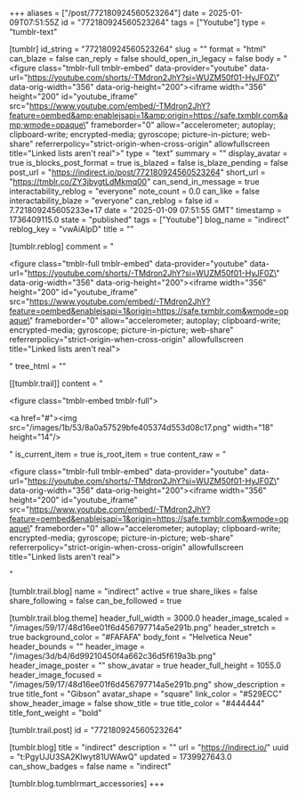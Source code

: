 +++
aliases = ["/post/772180924560523264"]
date = 2025-01-09T07:51:55Z
id = "772180924560523264"
tags = ["Youtube"]
type = "tumblr-text"

[tumblr]
id_string = "772180924560523264"
slug = ""
format = "html"
can_blaze = false
can_reply = false
should_open_in_legacy = false
body = "<figure class=\"tmblr-full tmblr-embed\" data-provider=\"youtube\" data-url=\"https://youtube.com/shorts/-TMdron2JhY?si=WUZM50f01-HyJF0Z\" data-orig-width=\"356\" data-orig-height=\"200\"><iframe width=\"356\" height=\"200\" id=\"youtube_iframe\" src=\"https://www.youtube.com/embed/-TMdron2JhY?feature=oembed&amp;enablejsapi=1&amp;origin=https://safe.txmblr.com&amp;wmode=opaque\" frameborder=\"0\" allow=\"accelerometer; autoplay; clipboard-write; encrypted-media; gyroscope; picture-in-picture; web-share\" referrerpolicy=\"strict-origin-when-cross-origin\" allowfullscreen title=\"Linked lists aren't real\"></iframe></figure>"
type = "text"
summary = ""
display_avatar = true
is_blocks_post_format = true
is_blazed = false
is_blaze_pending = false
post_url = "https://indirect.io/post/772180924560523264"
short_url = "https://tmblr.co/ZY3jbygtLdMkmq00"
can_send_in_message = true
interactability_reblog = "everyone"
note_count = 0.0
can_like = false
interactability_blaze = "everyone"
can_reblog = false
id = 7.721809245605233e+17
date = "2025-01-09 07:51:55 GMT"
timestamp = 1736409115.0
state = "published"
tags = ["Youtube"]
blog_name = "indirect"
reblog_key = "vwAiAlpD"
title = ""

[tumblr.reblog]
comment = "<p><figure class=\"tmblr-full tmblr-embed\" data-provider=\"youtube\" data-url=\"https://youtube.com/shorts/-TMdron2JhY?si=WUZM50f01-HyJF0Z\" data-orig-width=\"356\" data-orig-height=\"200\"><iframe width=\"356\" height=\"200\" id=\"youtube_iframe\" src=\"https://www.youtube.com/embed/-TMdron2JhY?feature=oembed&enablejsapi=1&origin=https://safe.txmblr.com&wmode=opaque\" frameborder=\"0\" allow=\"accelerometer; autoplay; clipboard-write; encrypted-media; gyroscope; picture-in-picture; web-share\" referrerpolicy=\"strict-origin-when-cross-origin\" allowfullscreen title=\"Linked lists aren't real\"></iframe></figure></p>"
tree_html = ""

[[tumblr.trail]]
content = "<p><figure class=\"tmblr-embed tmblr-full\"><p><a href=\"#\"><img src=\"/images/1b/53/8a0a57529bfe405374d553d08c17.png\" width=\"18\" height=\"14\"/></a></p></figure></p>"
is_current_item = true
is_root_item = true
content_raw = "<p><figure class=\"tmblr-full tmblr-embed\" data-provider=\"youtube\" data-url=\"https://youtube.com/shorts/-TMdron2JhY?si=WUZM50f01-HyJF0Z\" data-orig-width=\"356\" data-orig-height=\"200\"><iframe width=\"356\" height=\"200\" id=\"youtube_iframe\" src=\"https://www.youtube.com/embed/-TMdron2JhY?feature=oembed&enablejsapi=1&origin=https://safe.txmblr.com&wmode=opaque\" frameborder=\"0\" allow=\"accelerometer; autoplay; clipboard-write; encrypted-media; gyroscope; picture-in-picture; web-share\" referrerpolicy=\"strict-origin-when-cross-origin\" allowfullscreen title=\"Linked lists aren't real\"></iframe></figure></p>"

[tumblr.trail.blog]
name = "indirect"
active = true
share_likes = false
share_following = false
can_be_followed = true

[tumblr.trail.blog.theme]
header_full_width = 3000.0
header_image_scaled = "/images/59/17/48d16ee01f6d456797714a5e291b.png"
header_stretch = true
background_color = "#FAFAFA"
body_font = "Helvetica Neue"
header_bounds = ""
header_image = "/images/3d/b4/6d99210450f4a662c36d5f619a3b.png"
header_image_poster = ""
show_avatar = true
header_full_height = 1055.0
header_image_focused = "/images/59/17/48d16ee01f6d456797714a5e291b.png"
show_description = true
title_font = "Gibson"
avatar_shape = "square"
link_color = "#529ECC"
show_header_image = false
show_title = true
title_color = "#444444"
title_font_weight = "bold"

[tumblr.trail.post]
id = "772180924560523264"

[tumblr.blog]
title = "indirect"
description = ""
url = "https://indirect.io/"
uuid = "t:PgyUJU3SA2Klwyt81UWAwQ"
updated = 1739927643.0
can_show_badges = false
name = "indirect"

[tumblr.blog.tumblrmart_accessories]
+++
